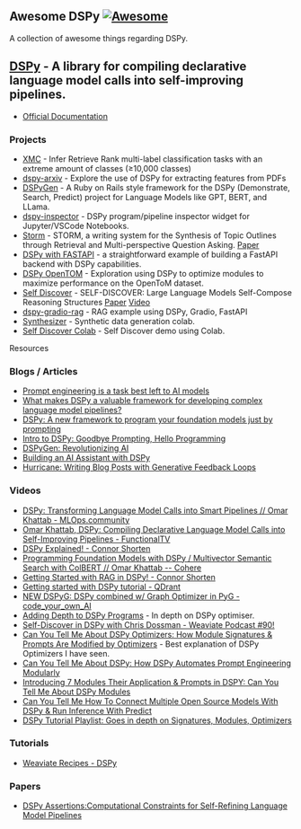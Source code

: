 ## **Awesome DSPy** [![Awesome](https://cdn.rawgit.com/sindresorhus/awesome/d7305f38d29fed78fa85652e3a63e154dd8e8829/media/badge.svg)](https://github.com/sindresorhus/awesome)

A collection of awesome things regarding DSPy.

## [DSPy](https://github.com/stanfordnlp/dspy) - A library for compiling declarative language model calls into self-improving pipelines.

- [Official Documentation](https://dspy-docs.vercel.app/)


### Projects

- [XMC](https://github.com/KarelDO/xmc.dspy) - Infer Retrieve Rank multi-label classification tasks with an extreme amount of classes (≥10,000 classes)
- [dspy-arxiv](https://github.com/S1M0N38/dspy-arxiv) - Explore the use of DSPy for extracting features from PDFs
- [DSPyGen](https://github.com/seanchatmangpt/dspygen) - A Ruby on Rails style framework for the DSPy (Demonstrate, Search, Predict) project for Language Models like GPT, BERT, and LLama.
- [dspy-inspector](https://github.com/Neoxelox/dspy-inspector) - DSPy program/pipeline inspector widget for Jupyter/VSCode Notebooks.
- [Storm](https://github.com/jmanhype/Storm) - STORM, a writing system for the Synthesis of Topic Outlines through Retrieval and Multi-perspective Question Asking. [Paper](https://arxiv.org/abs/2402.14207)
- [DSPy with FASTAPI](https://github.com/diicellman/dspy-rag-fastapi) - a straightforward example of building a FastAPI backend with DSPy capabilities.
- [DSPy OpenTOM](https://github.com/vintrocode/dspy-opentom) - Exploration using DSPy to optimize modules to maximize performance on the OpenToM dataset.
- [Self Discover](https://colab.research.google.com/drive/1GkAQKmw1XQgg5UNzzy8OncRe79V6pADB?usp=sharing) - SELF-DISCOVER: Large Language Models Self-Compose Reasoning Structures [Paper](https://arxiv.org/abs/2402.03620) [Video](https://www.youtube.com/watch?v=iC64q1gFWiY&ab_channel=Weaviate%E2%80%A2VectorDatabase)
- [dspy-gradio-rag](https://github.com/diicellman/dspy-gradio-rag) - RAG example using DSPy, Gradio, FastAPI
- [Synthesizer](https://colab.research.google.com/drive/1CweVOu0qhTC0yOfW5QkLDRIKuAuWJKEr?usp=sharing#scrollTo=Th6MmBEiznK3) - Synthetic data generation colab.
- [Self Discover Colab](https://colab.research.google.com/drive/1GkAQKmw1XQgg5UNzzy8OncRe79V6pADB?usp=sharing) - Self Discover demo using Colab. 



Resources




### Blogs / Articles
- [Prompt engineering is a task best left to AI models](https://www.theregister.com/2024/02/22/prompt_engineering_ai_models/)
- [What makes DSPy a valuable framework for developing complex language model pipelines?](https://medium.com/@sujathamudadla1213/what-makes-dspy-a-valuable-framework-for-developing-complex-language-model-pipelines-edfa5b4bcf9b)
- [DSPy: A new framework to program your foundation models just by prompting](https://www.linkedin.com/pulse/dspy-new-framework-program-your-foundation-models-just-prompting-lli4c/?trk=organization_guest_main-feed-card_feed-article-content)
- [Intro to DSPy: Goodbye Prompting, Hello Programming](https://medium.com/towards-data-science/intro-to-dspy-goodbye-prompting-hello-programming-4ca1c6ce3eb9)
- [DSPyGen: Revolutionizing AI](https://www.linkedin.com/pulse/launch-alert-dspygen-20242252-revolutionizing-ai-sean-chatman--g9f1c/?trk=article-ssr-frontend-pulse_more-articles_related-content-card)
- [Building an AI Assistant with DSPy](https://www.linkedin.com/pulse/building-ai-assistant-dspy-valliappa-lakshmanan-vgnsc/?trackingId=Gn5TWFiY%2FUjo9FlydGla%2FA%3D%3D)
- [Hurricane: Writing Blog Posts with Generative Feedback Loops](https://weaviate.io/blog/hurricane-generative-feedback-loops)



### Videos
- [DSPy: Transforming Language Model Calls into Smart Pipelines // Omar Khattab - MLOps.community](https://www.youtube.com/watch?v=NoaDWKHdkHg&t=3281s&ab_channel=MLOps.community)
- [Omar Khattab, DSPy: Compiling Declarative Language Model Calls into Self-Improving Pipelines - FunctionalTV](https://www.youtube.com/watch?v=Dt3H2ninoeY&ab_channel=FunctionalTV)
- [DSPy Explained! - Connor Shorten](https://www.youtube.com/watch?v=41EfOY0Ldkc&t=788s&ab_channel=ConnorShorten)
- [Programming Foundation Models with DSPy / Multivector Semantic Search with ColBERT // Omar Khattab -- Cohere](https://www.youtube.com/watch?v=Y94tw4eDHW0&ab_channel=Cohere)
- [Getting Started with RAG in DSPy! - Connor Shorten](https://www.youtube.com/watch?v=CEuUG4Umfxs&t=60s&ab_channel=ConnorShorten)
- [Getting started with DSPy tutorial - QDrant](https://www.youtube.com/watch?v=f_7oLIF6X9o&ab_channel=Qdrant)
- [NEW DSPyG: DSPy combined w/ Graph Optimizer in PyG - code_your_own_AI](https://www.youtube.com/watch?v=rqR3LeR09gc&t=588s&ab_channel=code_your_own_AI)
- [Adding Depth to DSPy Programs](https://www.youtube.com/watch?v=0c7Ksd6BG88&t=1111s&ab_channel=ConnorShorten) - In depth on DSPy optimiser.
- [Self-Discover in DSPy with Chris Dossman - Weaviate Podcast #90!](https://www.youtube.com/watch?v=iC64q1gFWiY&ab_channel=Weaviate%E2%80%A2VectorDatabase)
- [Can You Tell Me About DSPy Optimizers: How Module Signatures & Prompts Are Modified by Optimizers](https://www.youtube.com/watch?v=bzgWbCeC0iw&ab_channel=KamalrajMM) - Best explanation of DSPy Optimizers I have seen. 
- [Can You Tell Me About DSPy: How DSPy Automates Prompt Engineering Modularly](https://www.youtube.com/watch?v=zBb8XQZ4ksI&ab_channel=KamalrajMM)
- [Introducing 7 Modules Their Application & Prompts in DSPY: Can You Tell Me About DSPy Modules](https://www.youtube.com/watch?v=b2N01VnDego&ab_channel=KamalrajMM)
- [Can You Tell Me How To Connect Multiple Open Source Models With DSPy & Run Inference With Predict](https://www.youtube.com/watch?v=ELyk69DCiGQ&ab_channel=KamalrajMM)
- [DSPy Tutorial Playlist: Goes in depth on Signatures, Modules, Optimizers](https://www.youtube.com/watch?v=zBb8XQZ4ksI&list=PLbzjzOKeYPCqoCjk_rTuZA1Qobq5_D_hX&ab_channel=KamalrajMM)


### Tutorials

- [Weaviate Recipes - DSPy](https://github.com/weaviate/recipes/tree/main/integrations/dspy)

### Papers

- [DSPy Assertions:Computational Constraints for Self-Refining Language Model Pipelines](https://arxiv.org/pdf/2312.13382.pdf)
